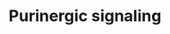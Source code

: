 ---
annotations:
- id: PW:0001000
  parent: signaling pathway
  type: Pathway Ontology
  value: nucleotide signaling via the purinergic P2Y receptors.
- id: PW:0000997
  parent: signaling pathway
  type: Pathway Ontology
  value: nucleoside and nucleotide mediated signaling pathway
authors:
- Fehrhart
- Egonw
description: Purinergic signalling is involved in several processes including neurologic,
  endocrine, and immune system signalling.
last-edited: 2020-05-06
organisms:
- Homo sapiens
redirect_from:
- /index.php/Pathway:WP4900
- /instance/WP4900
revision: null
schema-jsonld:
- '@context': https://schema.org/
  '@id': https://wikipathways.github.io/pathways/WP4900.html
  '@type': Dataset
  creator:
    '@type': Organization
    name: WikiPathways
  description: Purinergic signalling is involved in several processes including neurologic,
    endocrine, and immune system signalling.
  keywords:
  - ''
  - 2'-MeCCPA
  - 2-Cl-IB-MECA
  - 5'-N-ethylcarboxamidoadenosine
  - 8-Phenyl-1,3-dipropylxanthine
  - </br>1-Butyl-3-(3-hydroxypropyl)-8-(tricyclo[3.3.1.03,7]non-3-yl)-3,7-dihydro-1H-purine-2,6-dione
  - ADORA1
  - ADORA2A
  - ADORA2B
  - ADORA3
  - ADP
  - AMP
  - ATL-146e
  - ATP
  - Adenosine
  - BAY 60–6583
  - BLU-5937
  - CCPA
  - CGS-21680
  - CP-532,903
  - CPX
  - CVT-6883
  - Ca(2+)
  - Caffeine
  - Cu(2+)
  - DPCPX
  - GNAI1
  - GNAI2
  - GNAI3
  - GNAO1
  - GNAS
  - GNAT1
  - GNAT2
  - GNAT3
  - GNAZ
  - GR 79236
  - Gefapixant
  - Gi
  - Gq/11
  - HEMADO
  - IB-MECA
  - Istradefylline
  - Ivermectin
  - L-Glutathione
  - LPA
  - LPAR4
  - LPAR6
  - LUF-5835
  - LUF-5845
  - MRE3008F20
  - MRS-1191
  - MRS-1220
  - MRS-1334
  - MRS-1523
  - MRS-1706
  - MRS-1754
  - MRS-3558
  - MRS-3777
  - Mg(2+)
  - N-methyl-D-glucamine
  - N6-3-methoxyl-4-hydroxybenzyl adenine riboside
  - N6-Cyclopentyladenosine
  - Opiranserin
  - P2RX1
  - P2RX2
  - P2RX3
  - P2RX4
  - P2RX5
  - P2RX6
  - P2RX7
  - P2RY1
  - P2RY10
  - P2RY11
  - P2RY12
  - P2RY13
  - P2RY14
  - P2RY2
  - P2RY4
  - P2RY6
  - P2RY8
  - PANX1
  - 'PPADS '
  - PSB 10
  - PSB 36
  - PSB-0788
  - PSB-11
  - PSB-1115
  - PSB-603
  - Regadenoson
  - SCH-442,416
  - SCH-58261
  - SDZ WAG 994
  - Suramin
  - Theophylline
  - UDP
  - UDP-glucose
  - UTP
  - VUF-5574
  - ZM-241,385
  - Zn(2+)
  - cAMP
  license: CC0
  name: Purinergic signaling
seo: CreativeWork
title: Purinergic signaling
wpid: WP4900
---